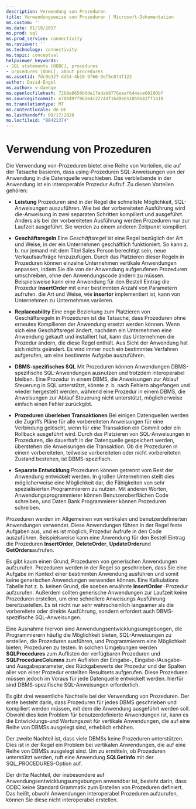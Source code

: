 ```yaml
---
description: Verwendung von Prozeduren
title: Verwendungsweise von Prozeduren | Microsoft-Dokumentation
ms.custom: ''
ms.date: 01/19/2017
ms.prod: sql
ms.prod_service: connectivity
ms.reviewer: ''
ms.technology: connectivity
ms.topic: conceptual
helpviewer_keywords:
- SQL statements [ODBC], procedures
- procedures [ODBC], about procedures
ms.assetid: 7dc9e327-dd54-4b10-9f66-9ef5c074f122
author: David-Engel
ms.author: v-daenge
ms.openlocfilehash: 7268e8650b0de17edab8776eaaf644ece60100bf
ms.sourcegitcommit: e700497f962e4c2274df16d9e651059b42ff1a10
ms.translationtype: MT
ms.contentlocale: de-DE
ms.lasthandoff: 08/17/2020
ms.locfileid: "88421374"
---
```

# <a name="when-to-use-procedures"></a>Verwendung von Prozeduren
Die Verwendung von-Prozeduren bietet eine Reihe von Vorteilen, die auf der Tatsache basieren, dass using-Prozeduren SQL-Anweisungen von der Anwendung in die Datenquelle verschieben. Das verbleibende in der Anwendung ist ein interoperable Prozedur Aufruf. Zu diesen Vorteilen gehören:  
  
-   **Leistung** Prozeduren sind in der Regel die schnellste Möglichkeit, SQL-Anweisungen auszuführen. Wie bei der vorbereiteten Ausführung wird die-Anweisung in zwei separaten Schritten kompiliert und ausgeführt. Anders als bei der vorbereiteten Ausführung werden Prozeduren nur zur Laufzeit ausgeführt. Sie werden zu einem anderen Zeitpunkt kompiliert.  
  
-   **Geschäftsregeln** Eine *Geschäftsregel* ist eine Regel bezüglich der Art und Weise, in der ein Unternehmen geschäftlich funktioniert. So kann z. b. nur jemand mit dem Titel Sales Person berechtigt sein, neue Verkaufsaufträge hinzuzufügen. Durch das Platzieren dieser Regeln in Prozeduren können einzelne Unternehmen vertikale Anwendungen anpassen, indem Sie die von der Anwendung aufgerufenen Prozeduren umschreiben, ohne den Anwendungscode ändern zu müssen. Beispielsweise kann eine Anwendung für den Bestell Eintrag die Prozedur **InsertOrder** mit einer bestimmten Anzahl von Parametern aufrufen. die Art und Weise, wie **insertor** implementiert ist, kann von Unternehmen zu Unternehmen variieren.  
  
-   **Replaceability** Eine enge Beziehung zum Platzieren von Geschäftsregeln in Prozeduren ist die Tatsache, dass Prozeduren ohne erneutes Kompilieren der Anwendung ersetzt werden können. Wenn sich eine Geschäftsregel ändert, nachdem ein Unternehmen eine Anwendung gekauft und installiert hat, kann das Unternehmen die Prozedur ändern, die diese Regel enthält. Aus Sicht der Anwendung hat sich nichts geändert. Es wird immer noch ein bestimmtes Verfahren aufgerufen, um eine bestimmte Aufgabe auszuführen.  
  
-   **DBMS-spezifisches SQL** Mit Prozeduren können Anwendungen DBMS-spezifische SQL-Anwendungen ausnutzen und trotzdem interoperabel bleiben. Eine Prozedur in einem DBMS, die Anweisungen zur Ablauf Steuerung in SQL unterstützt, könnte z. b. nach Fehlern abgefangen und wieder hergestellt werden, während eine Prozedur in einem DBMS, die Anweisungen zur Ablauf Steuerung nicht unterstützt, möglicherweise einfach einen Fehler zurückgibt.  
  
-   **Prozeduren überleben Transaktionen** Bei einigen Datenquellen werden die Zugriffs Pläne für alle vorbereiteten Anweisungen für eine Verbindung gelöscht, wenn für eine Transaktion ein Commit oder ein Rollback ausgeführt wird. Durch das Platzieren von SQL-Anweisungen in Prozeduren, die dauerhaft in der Datenquelle gespeichert werden, überstehen die Anweisungen die Transaktion. Ob die Prozeduren in einem vorbereiteten, teilweise vorbereiteten oder nicht vorbereiteten Zustand bestehen, ist DBMS-spezifisch.  
  
-   **Separate Entwicklung** Prozeduren können getrennt vom Rest der Anwendung entwickelt werden. In großen Unternehmen stellt dies möglicherweise eine Möglichkeit dar, die Fähigkeiten von sehr spezialisierten Programmierern zu nutzen. Mit anderen Worten, Anwendungsprogrammierer können Benutzeroberflächen Code schreiben, und Daten Bank Programmierer können Prozeduren schreiben.  
  
 Prozeduren werden im Allgemeinen von vertikalen und benutzerdefinierten Anwendungen verwendet. Diese Anwendungen führen in der Regel feste Aufgaben aus, und es ist möglich, Prozedur Aufrufe in den Code auszuführen. Beispielsweise kann eine Anwendung für den Bestell Eintrag die Prozeduren **InsertOrder**, **DeleteOrder**, **UpdateOrder**und **GetOrders**aufrufen.  
  
 Es gibt kaum einen Grund, Prozeduren von generischen Anwendungen aufzurufen. Prozeduren werden in der Regel so geschrieben, dass Sie eine Aufgabe im Kontext einer bestimmten Anwendung ausführen und somit keine generischen Anwendungen verwenden können. Eine Kalkulations Tabelle hat z. b. keinen Grund, die soeben erwähnte **InsertOrder** -Prozedur aufzurufen. Außerdem sollten generische Anwendungen zur Laufzeit keine Prozeduren erstellen, um eine schnellere Anweisungs Ausführung bereitzustellen. Es ist nicht nur sehr wahrscheinlich langsamer als die vorbereitete oder direkte Ausführung, sondern erfordert auch DBMS-spezifische SQL-Anweisungen.  
  
 Eine Ausnahme hiervon sind Anwendungsentwicklungsumgebungen, die Programmierern häufig die Möglichkeit bieten, SQL-Anweisungen zu erstellen, die Prozeduren ausführen, und Programmierern eine Möglichkeit bieten, Prozeduren zu testen. In solchen Umgebungen werden **SQLProcedures** zum Auflisten der verfügbaren Prozeduren und **SQLProcedureColumns** zum Auflisten der Eingabe-, Eingabe-/Ausgabe-und Ausgabeparameter, des Rückgabewerts der Prozedur und der Spalten aller von einer Prozedur erstellten Resultsets aufgerufen. Diese Prozeduren müssen jedoch im Voraus für jede Datenquelle entwickelt werden. hierfür sind DBMS-spezifische SQL-Anweisungen erforderlich.  
  
 Es gibt drei wesentliche Nachteile bei der Verwendung von Prozeduren. Der erste besteht darin, dass Prozeduren für jedes DBMS geschrieben und kompiliert werden müssen, mit dem die Anwendung ausgeführt werden soll. Obwohl dies kein Problem für benutzerdefinierte Anwendungen ist, kann es die Entwicklungs-und Wartungszeit für vertikale Anwendungen, die auf eine Reihe von DBMSs ausgelegt sind, erheblich erhöhen.  
  
 Der zweite Nachteil ist, dass viele DBMSs keine Prozeduren unterstützen. Dies ist in der Regel ein Problem bei vertikalen Anwendungen, die auf eine Reihe von DBMSs ausgelegt sind. Um zu ermitteln, ob Prozeduren unterstützt werden, ruft eine Anwendung **SQLGetInfo** mit der SQL_PROCEDURES-Option auf.  
  
 Der dritte Nachteil, der insbesondere auf Anwendungsentwicklungsumgebungen anwendbar ist, besteht darin, dass ODBC keine Standard Grammatik zum Erstellen von Prozeduren definiert. Das heißt, obwohl Anwendungen interoperabel Prozeduren aufzurufen, können Sie diese nicht interoperabel erstellen.
